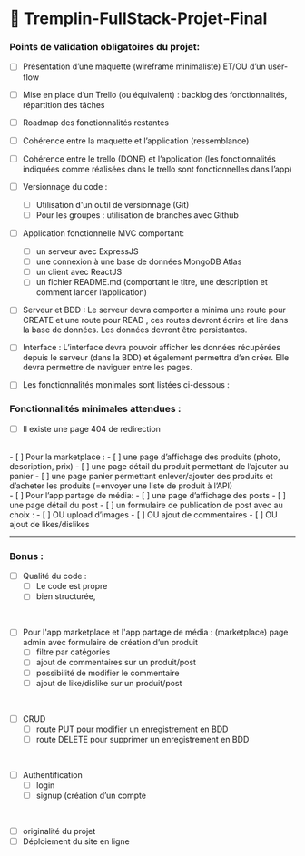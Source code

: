 # 🏁 Tremplin-FullStack-Projet-Final


### Points de validation obligatoires du projet: 

- [ ] Présentation d’une maquette (wireframe minimaliste) ET/OU d’un user-flow
- [ ] Mise en place d’un Trello (ou équivalent) : backlog des fonctionnalités, répartition des tâches
- [ ] Roadmap des fonctionnalités restantes

- [ ] Cohérence entre la maquette et l’application (ressemblance)

- [ ] Cohérence entre le trello (DONE) et l’application (les fonctionnalités indiquées comme réalisées dans le trello sont fonctionnelles dans l’app)

- [ ] Versionnage du code :
    - [ ] Utilisation d'un outil de versionnage (Git)
    - [ ] Pour les groupes : utilisation de branches avec Github

- [ ] Application fonctionnelle MVC comportant: 
    - [ ] un serveur avec ExpressJS 
    - [ ] une connexion à une base de données MongoDB Atlas
    - [ ] un client avec ReactJS
    - [ ] un fichier README.md (comportant le titre, une description et comment lancer l’application)

- [ ] Serveur et BDD : Le serveur devra comporter a minima une route pour CREATE et une route pour READ , ces routes devront écrire et lire dans la base de données. Les données devront être persistantes.

- [ ] Interface : L’interface devra pouvoir afficher les données récupérées depuis le serveur (dans la BDD) et également permettra d’en créer. Elle devra permettre de naviguer entre les pages.

- [ ] Les fonctionnalités monimales sont listées ci-dessous :

### Fonctionnalités minimales attendues :

- [ ] Il existe une page 404 de redirection 
<br>
- [ ] Pour la marketplace :
    - [ ] une page d’affichage des produits (photo, description, prix)
    - [ ] une page détail du produit permettant de l’ajouter au panier
    - [ ] une page panier permettant enlever/ajouter des produits et d’acheter les produits (=envoyer une liste de produit à l’API)
<br>
- [ ] Pour l’app partage de média:
    - [ ] une page d’affichage des posts 
    - [ ] une page détail du post
    - [ ] un formulaire de publication de post avec au choix : 
        - [ ] OU upload d’images
        - [ ] OU ajout de commentaires
        - [ ] OU ajout de likes/dislikes

____________

### Bonus : 
- [ ] Qualité du code :
    - [ ] Le code est propre 
    - [ ] bien structurée, 
<br>

- [ ] Pour l'app marketplace et l'app partage de média :
(marketplace) page admin avec formulaire de création d’un produit 
    - [ ] filtre par catégories
    - [ ] ajout de commentaires sur un produit/post
    - [ ] possibilité de modifier le commentaire
    - [ ] ajout de like/dislike sur un produit/post
<br>

- [ ] CRUD 
    - [ ] route PUT pour modifier un enregistrement en BDD
    - [ ] route DELETE pour supprimer un enregistrement en BDD
<br>

- [ ] Authentification 
    - [ ]  login
    - [ ] signup (création d’un compte
<br>

- [ ] originalité du projet 
- [ ] Déploiement du site en ligne
